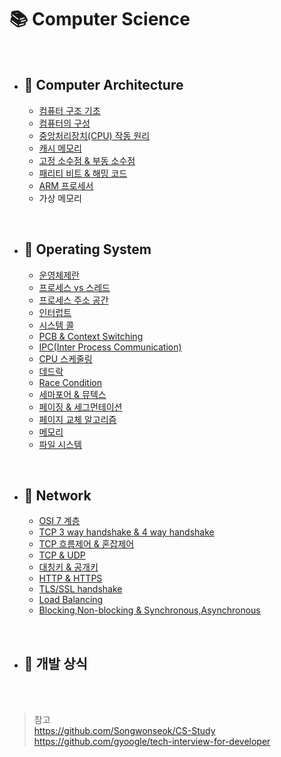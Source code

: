 # 📚 Computer Science

<br>

- ## 📌 Computer Architecture

  - [컴퓨터 구조 기초](https://github.com/Talia2019/CS/blob/main/CA/%EC%BB%B4%ED%93%A8%ED%84%B0%EA%B5%AC%EC%A1%B0%EA%B8%B0%EC%B4%88.md)
  - [컴퓨터의 구성](https://github.com/Talia2019/CS/blob/main/CA/%EC%BB%B4%ED%93%A8%ED%84%B0%EC%9D%98%EA%B5%AC%EC%84%B1.md)
    <!-- 메모리구조 -->
  - [중앙처리장치(CPU) 작동 원리](https://github.com/Talia2019/CS/blob/main/CA/%EC%A4%91%EC%95%99%EC%B2%98%EB%A6%AC%EC%9E%A5%EC%B9%98%EC%9E%91%EB%8F%99%EC%9B%90%EB%A6%AC.md)
  - [캐시 메모리](https://github.com/Talia2019/CS/blob/main/CA/%EC%BA%90%EC%8B%9C%EB%A9%94%EB%AA%A8%EB%A6%AC.md)
  - [고정 소수점 & 부동 소수점](https://github.com/Talia2019/CS/blob/main/CA/%EA%B3%A0%EC%A0%95%EC%86%8C%EC%88%98%EC%A0%90_%EB%B6%80%EB%8F%99%EC%86%8C%EC%88%98%EC%A0%90.md)
  - [패리티 비트 & 해밍 코드](https://github.com/Talia2019/CS/blob/main/CA/%ED%8C%A8%EB%A6%AC%ED%8B%B0%EB%B9%84%ED%8A%B8_%ED%95%B4%EB%B0%8D%EC%BD%94%EB%93%9C.md)
  - [ARM 프로세서](https://github.com/Talia2019/CS/blob/main/CA/ARM%ED%94%84%EB%A1%9C%EC%84%B8%EC%84%9C.md)
  - 가상 메모리

<br>

- ## 📌 Operating System

  - [운영체제란](OS/운영체제란.md)
  - [프로세스 vs 스레드](OS/프로세스스레드.md)
  - [프로세스 주소 공간](OS/프로세스주소공간.md)
  - [인터럽트](OS/인터럽트.md)
  - [시스템 콜](OS/시스템콜.md)
  - [PCB & Context Switching](OS/PCB&CS.md)
  - [IPC(Inter Process Communication)](OS/IPC.md)
  - [CPU 스케줄링](OS/CPU스케줄링.md)
  - [데드락](OS/DeadLock&Starvation.md)
  - [Race Condition](OS/RaceCondition.md)
  - [세마포어 & 뮤텍스](OS/Semaphor&Mutex.md)
  - [페이징 & 세그먼테이션](OS/PagingSegmentation.md)
  - [페이지 교체 알고리즘](OS/PageReplacementAlgorithm.md)
  - [메모리](OS/Memory.md)
  - [파일 시스템](OS/FileSystem.md)

<br>

- ## 📌 Network

  - [OSI 7 계층](Network/OSI7.md)
  - [TCP 3 way handshake & 4 way handshake](Network/TCPhandshake.md)
  - [TCP 흐름제어 & 혼잡제어](Network/TCPIPControl.md)
  - [TCP & UDP](Network/UDP.md)
  - [대칭키 & 공개키](Network/대칭키공개키.md)
  - [HTTP & HTTPS](Network/HTTP&HTTPS.md)
  - [TLS/SSL handshake](Network/TLS&SSL.md)
  - [Load Balancing](Network/LoadBalancing.md)
  - [Blocking,Non-blocking & Synchronous,Asynchronous](Network/Blocking&NonBlocking.md)

<!-- <br>

- ## 📌 Artificial Intelligence

  - [인공지능 기초](AI/AI기초.md)

<br> -->

<br>

- ## 📌 개발 상식

<br>

<br>

> 참고  
> https://github.com/Songwonseok/CS-Study  
> https://github.com/gyoogle/tech-interview-for-developer
